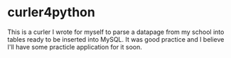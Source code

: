 # curler4python
This is a curler I wrote for myself to parse a datapage from my school into tables ready to be inserted into MySQL. It was good practice and I believe I'll have some practicle application for it soon.
